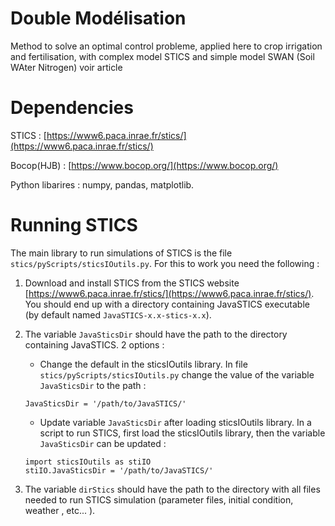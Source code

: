 # Double Modélisation 
Method to solve an optimal control probleme, applied here to crop irrigation and fertilisation, with complex model STICS and simple model SWAN (Soil WAter Nitrogen)
voir article

# Dependencies
STICS : [https://www6.paca.inrae.fr/stics/](https://www6.paca.inrae.fr/stics/)

Bocop(HJB) :  [https://www.bocop.org/](https://www.bocop.org/)

Python libarires : numpy, pandas, matplotlib.


# Running STICS
The main library to run simulations of STICS is the file ```stics/pyScripts/sticsIOutils.py```. 
For this to work you need the following :

1. Download and install STICS from the STICS website [https://www6.paca.inrae.fr/stics/](https://www6.paca.inrae.fr/stics/). You should end up with a directory containing JavaSTICS executable (by default named ```JavaSTICS-x.x-stics-x.x```).  

2. The variable ```JavaSticsDir``` should have the path to the directory containing JavaSTICS. 2 options :

   - Change the default in the sticsIOutils library. In file ```stics/pyScripts/sticsIOutils.py``` change the value of the variable ```JavaSticsDir``` to the path :
   ```
   JavaSticsDir = '/path/to/JavaSTICS/'
   ```

   - Update variable ```JavaSticsDir``` after loading sticsIOutils library. In a script to run STICS, first load the sticsIOutils library, then the variable ```JavaSticsDir``` can be updated :  
   ```
   import sticsIOutils as stiIO
   stiIO.JavaSticsDir = '/path/to/JavaSTICS/'
   ```

3. The variable ```dirStics``` should have the path to the directory with all files needed to run STICS simulation (parameter files, initial condition, weather , etc... ).